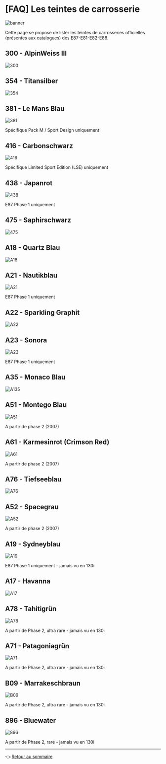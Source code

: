 # [FAQ] Les teintes de carrosserie

![banner](../images/teintes/banner_teintes.jpg)

Cette page se propose de lister les teintes de carrosseries officielles (présentes aux catalogues) des E87-E81-E82-E88.

## 300 - AlpinWeiss III

![300](../images/teintes/teinte_300.jpg)

## 354 - Titansilber

![354](../images/teintes/teinte_354.jpg)

## 381 - Le Mans Blau

![381](../images/teintes/teinte_381.jpg)

Spécifique Pack M / Sport Design uniquement

## 416 - Carbonschwarz

![416](../images/teintes/teinte_416.jpg)

Spécifique Limited Sport Edition (LSE) uniquement

## 438 - Japanrot

![438](../images/teintes/teinte_438.jpg)

E87 Phase 1 uniquement

## 475 - Saphirschwarz

![475](../images/teintes/teinte_475.jpg)

## A18 - Quartz Blau

![A18](../images/teintes/teinte_A18.jpg)

## A21 - Nautikblau

![A21](../images/teintes/teinte_A21.jpg)

E87 Phase 1 uniquement

## A22 - Sparkling Graphit

![A22](../images/teintes/teinte_A22.jpg)

## A23 - Sonora

![A23](../images/teintes/teinte_A23.jpg)

E87 Phase 1 uniquement

## A35 - Monaco Blau

![A135](../images/teintes/teinte_A35.jpg)

## A51 - Montego Blau

![A51](../images/teintes/teinte_A51.jpg)

A partir de phase 2 (2007)

## A61 - Karmesinrot (Crimson Red)

![A61](../images/teintes/teinte_A61.jpg)

A partir de phase 2 (2007)

## A76 - Tiefseeblau

![A76](../images/teintes/teinte_A76.jpg)

## A52 - Spacegrau

![A52](../images/teintes/teinte_A52.jpg)

A partir de phase 2 (2007)

## A19 - Sydneyblau

![A19](../images/teintes/teinte_A19.jpg)

E87 Phase 1 uniquement - jamais vu en 130i

## A17 - Havanna

![A17](../images/teintes/teinte_A17.jpg)

## A78 - Tahitigrün

![A78](../images/teintes/teinte_A78.jpg)

A partir de Phase 2, ultra rare  - jamais vu en 130i

## A71 - Patagoniagrün

![A71](../images/teintes/teinte_A71.jpg)

A partir de Phase 2, ultra rare  - jamais vu en 130i

## B09 - Marrakeschbraun

![B09](../images/teintes/teinte_B09.jpg)

A partir de Phase 2, ultra rare  - jamais vu en 130i

## 896 - Bluewater

![896](../images/teintes/teinte_896.jpg)

A partir de Phase 2, rare  - jamais vu en 130i

---
:point_left: [Retour au sommaire](../README.md#sommaire)
